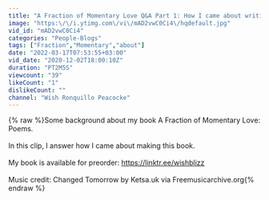 ```yaml
---
title: "A Fraction of Momentary Love Q&A Part 1: How I came about writing my book"
image: "https:\/\/i.ytimg.com\/vi\/mAD2vwC0Ci4\/hqdefault.jpg"
vid_id: "mAD2vwC0Ci4"
categories: "People-Blogs"
tags: ["Fraction","Momentary","about"]
date: "2022-03-17T07:53:55+03:00"
vid_date: "2020-12-02T18:00:10Z"
duration: "PT2M5S"
viewcount: "39"
likeCount: "1"
dislikeCount: ""
channel: "Wish Ronquillo Peacocke"
---
```

{% raw %}Some background about my book A Fraction of Momentary Love: Poems.<br /><br />In this clip, I answer how I came about making this book.<br /><br />My book is available for preorder: <a rel="nofollow" target="blank" href="https://linktr.ee/wishblizz">https://linktr.ee/wishblizz</a><br /><br />Music credit: Changed Tomorrow by Ketsa.uk via Freemusicarchive.org{% endraw %}
